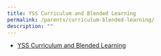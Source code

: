 ```yaml
---
title: YSS Curriculum and Blended Learning
permalink: /parents/curriculum-blended-learning/
description: ""
---
```

* [YSS Curriculum and Blended Learning](/files/Parents/YSS-Curriculum-n-Blended-Learning.pdf)